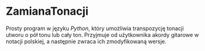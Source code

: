 # ZamianaTonacji
Prosty program w języku *Python*, który umożliwia transpozycję tonacji utworu o pół tonu lub cały ton. Przyjmuje od użytkownika akordy gitarowe w notacji polskiej, a następnie zwraca ich zmodyfikowaną wersje. 
